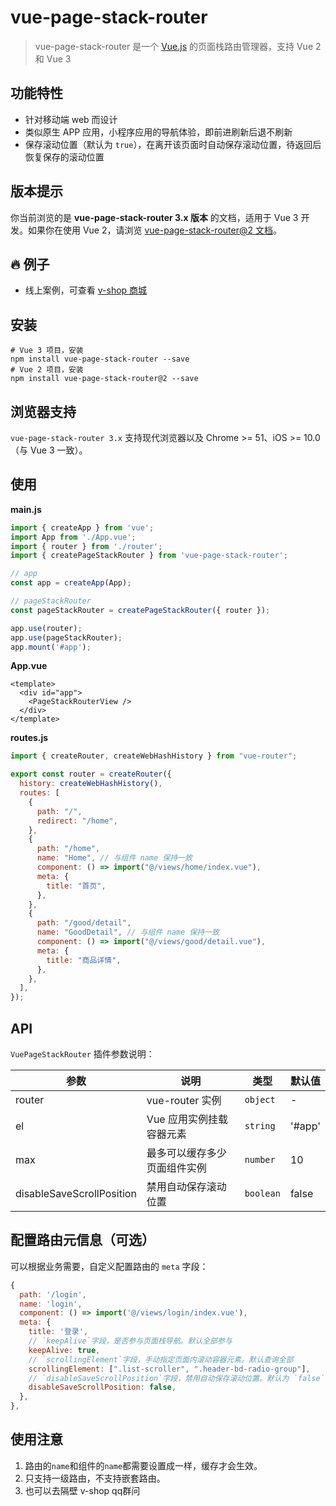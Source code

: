 # vue-page-stack-router

> vue-page-stack-router 是一个 [Vue.js](https://vuejs.org/) 的页面栈路由管理器，支持 Vue 2 和 Vue 3

## 功能特性

- 针对移动端 web 而设计
- 类似原生 APP 应用，小程序应用的导航体验，即前进刷新后退不刷新
- 保存滚动位置（默认为 `true`），在离开该页面时自动保存滚动位置，待返回后恢复保存的滚动位置

## 版本提示

你当前浏览的是 **vue-page-stack-router 3.x 版本** 的文档，适用于 Vue 3 开发。如果你在使用 Vue 2，请浏览 [vue-page-stack-router@2 文档](https://github.com/JoeshuTT/vue-page-stack-router/tree/v2)。

## 🔥 例子

- 线上案例，可查看 [v-shop 商城](https://github.com/JoeshuTT/v-shop)

## 安装

```shell
# Vue 3 项目，安装
npm install vue-page-stack-router --save
# Vue 2 项目，安装
npm install vue-page-stack-router@2 --save
```

## 浏览器支持
`vue-page-stack-router 3.x` 支持现代浏览器以及 Chrome >= 51、iOS >= 10.0（与 Vue 3 一致）。

## 使用

**main.js**

```js
import { createApp } from 'vue';
import App from './App.vue';
import { router } from './router';
import { createPageStackRouter } from 'vue-page-stack-router';

// app
const app = createApp(App);

// pageStackRouter
const pageStackRouter = createPageStackRouter({ router });

app.use(router);
app.use(pageStackRouter);
app.mount('#app');
```

**App.vue**

```vue
<template>
  <div id="app">
    <PageStackRouterView />
  </div>
</template>
```

**routes.js**

```js
import { createRouter, createWebHashHistory } from "vue-router";

export const router = createRouter({
  history: createWebHashHistory(),
  routes: [
    {
      path: "/",
      redirect: "/home",
    },
    {
      path: "/home",
      name: "Home", // 与组件 name 保持一致
      component: () => import("@/views/home/index.vue"),
      meta: {
        title: "首页",
      },
    },
    {
      path: "/good/detail",
      name: "GoodDetail", // 与组件 name 保持一致
      component: () => import("@/views/good/detail.vue"),
      meta: {
        title: "商品详情",
      },
    },
  ],
});
```

## API

`VuePageStackRouter` 插件参数说明：

| 参数                      | 说明                         | 类型      | 默认值 |
| ------------------------- | ---------------------------- | --------- | ------ |
| router                    | vue-router 实例              | `object`  | -      |
| el                        | Vue 应用实例挂载容器元素     | `string`  | '#app' |
| max                       | 最多可以缓存多少页面组件实例 | `number`  | 10     |
| disableSaveScrollPosition | 禁用自动保存滚动位置         | `boolean` | false  |

## 配置路由元信息（可选）

可以根据业务需要，自定义配置路由的 `meta` 字段：

```js
{
  path: '/login',
  name: 'login',
  component: () => import('@/views/login/index.vue'),
  meta: {
    title: '登录',
    // `keepAlive`字段，是否参与页面栈导航。默认全部参与
    keepAlive: true,
    // `scrollingElement`字段，手动指定页面内滚动容器元素。默认查询全部
    scrollingElement: [".list-scroller", ".header-bd-radio-group"],
    // `disableSaveScrollPosition`字段，禁用自动保存滚动位置。默认为 `false`
    disableSaveScrollPosition: false,
  },
},
```

## 使用注意

1. 路由的`name`和组件的`name`都需要设置成一样，缓存才会生效。
2. 只支持一级路由，不支持嵌套路由。
3. 也可以去隔壁 v-shop qq群问